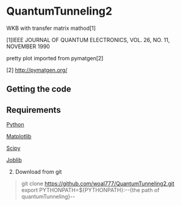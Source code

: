 # QuantumTunneling2

WKB with transfer matrix mathod[1]

[1]IEEE JOURNAL OF QUANTUM ELECTRONICS, VOL. 26, NO. 11, NOVEMBER 1990

pretty plot imported from pymatgen[2]

[2] http://pymatgen.org/

Getting the code
-------------

Requirements
------------
[Python](https://www.python.org)

[Matplotlib](http://matplotlib.org)

[Scipy](https://www.scipy.org/)

[Joblib](https://joblib.readthedocs.io/en/latest/)


2. Download from git

>git clone https://github.com/woal777/QuantumTunneling2.git  
>export PYTHONPATH=${PYTHONPATH}:--{the path of quantumTunneling}--
